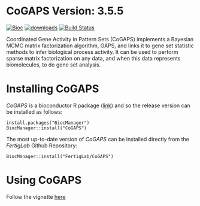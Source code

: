# CoGAPS Version: 3.5.5

[![Bioc](https://bioconductor.org/images/logo_bioconductor.gif)](https://bioconductor.org/packages/CoGAPS)
[![downloads](https://bioconductor.org/shields/downloads/release/CoGAPS.svg)](http://bioconductor.org/packages/stats/bioc/CoGAPS/)
[![Build Status](https://travis-ci.org/FertigLab/CoGAPS.svg?branch=master)](https://travis-ci.org/FertigLab/CoGAPS)

Coordinated Gene Activity in Pattern Sets (CoGAPS) implements a Bayesian MCMC matrix factorization algorithm, GAPS, and links it to gene set statistic methods to infer biological process activity. It can be used to perform sparse matrix factorization on any data, and when this data represents biomolecules, to do gene set analysis.

# Installing CoGAPS

*CoGAPS* is a bioconductor R package ([link](https://bioconductor.org/packages/CoGAPS)) and so the release version can be installed
as follows:

```
install.packages("BiocManager")
BiocManager::install("CoGAPS")
```

The most up-to-date version of *CoGAPS* can be installed directly from the 
*FertigLab* Github Repository:

```
BiocManager::install("FertigLab/CoGAPS")
```

# Using CoGAPS

Follow the vignette [here](https://www.bioconductor.org/packages/devel/bioc/vignettes/CoGAPS/inst/doc/CoGAPS.html)
